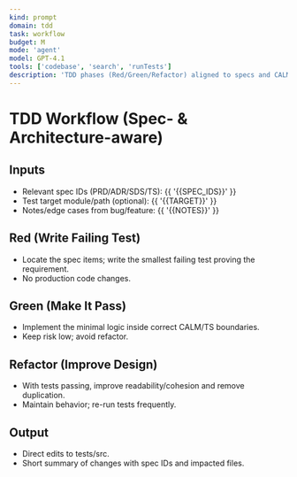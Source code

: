 ```yaml
---
kind: prompt
domain: tdd
task: workflow
budget: M
mode: 'agent'
model: GPT-4.1
tools: ['codebase', 'search', 'runTests']
description: 'TDD phases (Red/Green/Refactor) aligned to specs and CALM.'
---
```


# TDD Workflow (Spec- & Architecture-aware)

## Inputs
- Relevant spec IDs (PRD/ADR/SDS/TS): {{ '{{SPEC_IDS}}' }}
- Test target module/path (optional): {{ '{{TARGET}}' }}
- Notes/edge cases from bug/feature: {{ '{{NOTES}}' }}

## Red (Write Failing Test)
- Locate the spec items; write the smallest failing test proving the requirement.
- No production code changes.

## Green (Make It Pass)
- Implement the minimal logic inside correct CALM/TS boundaries.
- Keep risk low; avoid refactor.

## Refactor (Improve Design)
- With tests passing, improve readability/cohesion and remove duplication.
- Maintain behavior; re-run tests frequently.

## Output
- Direct edits to tests/src.
- Short summary of changes with spec IDs and impacted files.
